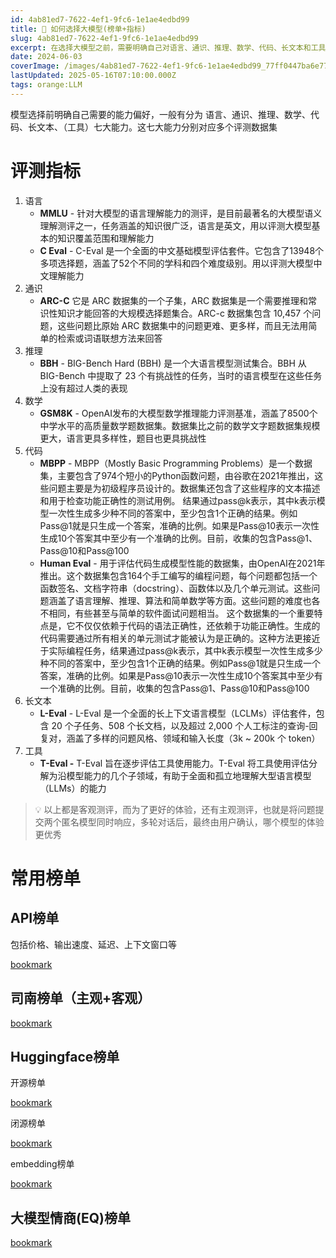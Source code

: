 ```yaml
---
id: 4ab81ed7-7622-4ef1-9fc6-1e1ae4edbd99
title: 🚥 如何选择大模型(榜单+指标)
slug: 4ab81ed7-7622-4ef1-9fc6-1e1ae4edbd99
excerpt: 在选择大模型之前，需要明确自己对语言、通识、推理、数学、代码、长文本和工具等七大能力的偏好。评测指标包括MMLU、C Eval、ARC-C、BBH、GSM8K、MBPP、Human Eval、L-Eval和T-Eval。常用榜单包括OpenCompass司南榜单、Huggingface榜单和MTEB榜单。
date: 2024-06-03
coverImage: /images/4ab81ed7-7622-4ef1-9fc6-1e1ae4edbd99_77ff0447ba6e77705bd22a0d0b8826c0.png
lastUpdated: 2025-05-16T07:10:00.000Z
tags: orange:LLM  
---
```


模型选择前明确自己需要的能力偏好，一般有分为 语言、通识、推理、数学、代码、长文本、（工具）七大能力。这七大能力分别对应多个评测数据集


# 评测指标

1. 语言
    - **MMLU** - 针对大模型的语言理解能力的测评，是目前最著名的大模型语义理解测评之一，任务涵盖的知识很广泛，语言是英文，用以评测大模型基本的知识覆盖范围和理解能力
    - **C Eval** - C-Eval 是一个全面的中文基础模型评估套件。它包含了13948个多项选择题，涵盖了52个不同的学科和四个难度级别。用以评测大模型中文理解能力
2. 通识
    - **ARC-C** 它是 ARC 数据集的一个子集，ARC 数据集是一个需要推理和常识性知识才能回答的大规模选择题集合。ARC-c 数据集包含 10,457 个问题，这些问题比原始 ARC 数据集中的问题更难、更多样，而且无法用简单的检索或词语联想方法来回答
3. 推理
    - **BBH** - BIG-Bench Hard (BBH) 是一个大语言模型测试集合。BBH 从 BIG-Bench 中提取了 23 个有挑战性的任务，当时的语言模型在这些任务上没有超过人类的表现
4. 数学
    - **GSM8K** - OpenAI发布的大模型数学推理能力评测基准，涵盖了8500个中学水平的高质量数学题数据集。数据集比之前的数学文字题数据集规模更大，语言更具多样性，题目也更具挑战性
5. 代码
    - **MBPP** - MBPP（Mostly Basic Programming Problems）是一个数据集，主要包含了974个短小的Python函数问题，由谷歌在2021年推出，这些问题主要是为初级程序员设计的。数据集还包含了这些程序的文本描述和用于检查功能正确性的测试用例。 结果通过pass@k表示，其中k表示模型一次性生成多少种不同的答案中，至少包含1个正确的结果。例如Pass@1就是只生成一个答案，准确的比例。如果是Pass@10表示一次性生成10个答案其中至少有一个准确的比例。目前，收集的包含Pass@1、Pass@10和Pass@100
    - **Human Eval** - 用于评估代码生成模型性能的数据集，由OpenAI在2021年推出。这个数据集包含164个手工编写的编程问题，每个问题都包括一个函数签名、文档字符串（docstring）、函数体以及几个单元测试。这些问题涵盖了语言理解、推理、算法和简单数学等方面。这些问题的难度也各不相同，有些甚至与简单的软件面试问题相当。 这个数据集的一个重要特点是，它不仅仅依赖于代码的语法正确性，还依赖于功能正确性。生成的代码需要通过所有相关的单元测试才能被认为是正确的。这种方法更接近于实际编程任务，结果通过pass@k表示，其中k表示模型一次性生成多少种不同的答案中，至少包含1个正确的结果。例如Pass@1就是只生成一个答案，准确的比例。如果是Pass@10表示一次性生成10个答案其中至少有一个准确的比例。目前，收集的包含Pass@1、Pass@10和Pass@100
6. 长文本
    - **L-Eval** -  L-Eval 是一个全面的长上下文语言模型（LCLMs）评估套件，包含 20 个子任务、508 个长文档，以及超过 2,000 个人工标注的查询-回复对，涵盖了多样的问题风格、领域和输入长度（3k ~ 200k 个 token）
7. 工具
    - **T-Eval -** T-Eval 旨在逐步评估工具使用能力。T-Eval 将工具使用评估分解为沿模型能力的几个子领域，有助于全面和孤立地理解大型语言模型（LLMs）的能力

> 💡 以上都是客观测评，而为了更好的体验，还有主观测评，也就是将问题提交两个匿名模型同时响应，多轮对话后，最终由用户确认，哪个模型的体验更优秀


# 常用榜单


## API榜单


包括价格、输出速度、延迟、上下文窗口等


[bookmark](https://artificialanalysis.ai/leaderboards/providers)


## 司南榜单（主观+客观）


[bookmark](https://rank.opencompass.org.cn/home)


## Huggingface榜单


开源榜单


[bookmark](https://huggingface.co/spaces/HuggingFaceH4/open_llm_leaderboard)


闭源榜单


[bookmark](https://huggingface.co/spaces/lmsys/chatbot-arena-leaderboard)


embedding榜单


[bookmark](https://huggingface.co/spaces/mteb/leaderboard)


## 大模型情商(EQ)榜单


[bookmark](https://eqbench.com/)


